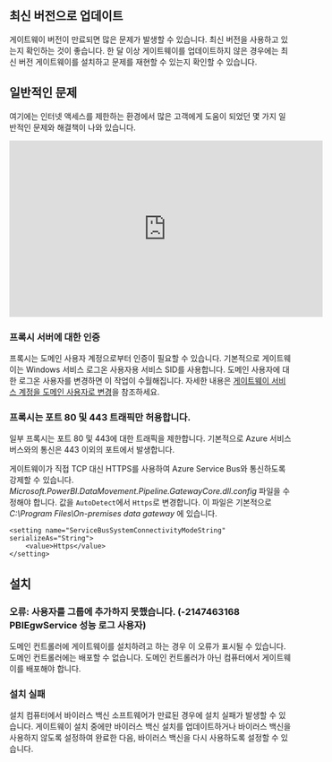 ## <a name="update-to-the-latest-version"></a>최신 버전으로 업데이트
게이트웨이 버전이 만료되면 많은 문제가 발생할 수 있습니다.  최신 버전을 사용하고 있는지 확인하는 것이 좋습니다.  한 달 이상 게이트웨이를 업데이트하지 않은 경우에는 최신 버전 게이트웨이를 설치하고 문제를 재현할 수 있는지 확인할 수 있습니다.

## <a name="common-issues"></a>일반적인 문제
여기에는 인터넷 액세스를 제한하는 환경에서 많은 고객에게 도움이 되었던 몇 가지 일반적인 문제와 해결책이 나와 있습니다.

<iframe width="560" height="315" src="https://www.youtube.com/embed/-t7RO6mHATI?showinfo=0" frameborder="0" allowfullscreen></iframe>

### <a name="authentication-to-proxy-server"></a>프록시 서버에 대한 인증
프록시는 도메인 사용자 계정으로부터 인증이 필요할 수 있습니다. 기본적으로 게이트웨이는 Windows 서비스 로그온 사용자용 서비스 SID를 사용합니다. 도메인 사용자에 대한 로그온 사용자를 변경하면 이 작업이 수월해집니다. 자세한 내용은 [게이트웨이 서비스 계정을 도메인 사용자로 변경](../service-gateway-proxy.md#changing-the-gateway-service-account-to-a-domain-user)을 참조하세요.

### <a name="your-proxy-only-allows-ports-80-and-443-traffic"></a>프록시는 포트 80 및 443 트래픽만 허용합니다.
일부 프록시는 포트 80 및 443에 대한 트래픽을 제한합니다. 기본적으로 Azure 서비스 버스와의 통신은 443 이외의 포트에서 발생합니다.

게이트웨이가 직접 TCP 대신 HTTPS를 사용하여 Azure Service Bus와 통신하도록 강제할 수 있습니다. *Microsoft.PowerBI.DataMovement.Pipeline.GatewayCore.dll.config* 파일을 수정해야 합니다. 값을 `AutoDetect`에서 `Https`로 변경합니다. 이 파일은 기본적으로 *C:\Program Files\On-premises data gateway* 에 있습니다.

```
<setting name="ServiceBusSystemConnectivityModeString" serializeAs="String">
    <value>Https</value>
</setting>
```

## <a name="installation"></a>설치
### <a name="error-failed-to-add-user-to-group---2147463168---pbiegwservice---performance-log-users---"></a>오류: 사용자를 그룹에 추가하지 못했습니다.  (-2147463168 PBIEgwService 성능 로그 사용자)
도메인 컨트롤러에 게이트웨이를 설치하려고 하는 경우 이 오류가 표시될 수 있습니다. 도메인 컨트롤러에는 배포할 수 없습니다. 도메인 컨트롤러가 아닌 컴퓨터에서 게이트웨이를 배포해야 합니다.

### <a name="installation-fails"></a>설치 실패
설치 컴퓨터에서 바이러스 백신 소프트웨어가 만료된 경우에 설치 실패가 발생할 수 있습니다. 게이트웨이 설치 중에만 바이러스 백신 설치를 업데이트하거나 바이러스 백신을 사용하지 않도록 설정하여 완료한 다음, 바이러스 백신을 다시 사용하도록 설정할 수 있습니다.

